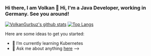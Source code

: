 ### Hi there, I am Volkan 👋 Hi, I'm a Java Developer, working in Germany. See you around!

[![VolkanGurbuz's github stats](https://github-readme-stats.vercel.app/api?username=volkangurbuz)](https://github.com/volkangurbuz/github-readme-stats) [![Top Langs](https://github-readme-stats.vercel.app/api/top-langs/?username=volkangurbuz&layout=compact)](https://github.com/volkangurbuz/github-readme-stats)


Here are some ideas to get you started:

- 🌱 I’m currently learning Kubernetes
- 💬 Ask me about anything [here](https://github.com/volkangurbuz/volkangurbuz/issues)
-->
